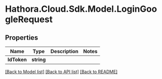 # Hathora.Cloud.Sdk.Model.LoginGoogleRequest

## Properties

Name | Type | Description | Notes
------------ | ------------- | ------------- | -------------
**IdToken** | **string** |  | 

[[Back to Model list]](../README.md#documentation-for-models) [[Back to API list]](../README.md#documentation-for-api-endpoints) [[Back to README]](../README.md)

